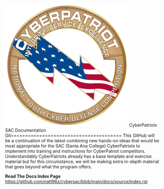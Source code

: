 ![Banner](img/cyberpatriot_A528E0326810D.png?raw=true) 
CyberPatriots SAC Documentation Git=======================================
This GitHub will be a continuation of the latest combining new hands-on ideas that would be most appropriate for the SAC (Santa Ana College) CyberPatriots to implement into training and instructions for CyberPatriot competitors. Understandably CyberPatriots already has a base template and exercise material but for this circumstance, we will be making extra in-depth material that goes beyond what the program offers.

**Read The Docs Index Page**
https://github.com/natt96z/cybersac/blob/main/docs/source/index.rst

